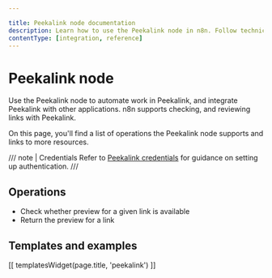 ```yaml
---

title: Peekalink node documentation
description: Learn how to use the Peekalink node in n8n. Follow technical documentation to integrate Peekalink node into your workflows.
contentType: [integration, reference]
---
```


# Peekalink node

Use the Peekalink node to automate work in Peekalink, and integrate Peekalink with other applications. n8n supports checking, and reviewing links with Peekalink.

On this page, you'll find a list of operations the Peekalink node supports and links to more resources.

/// note | Credentials
Refer to [Peekalink credentials](/integrations/builtin/credentials/peekalink.md) for guidance on setting up authentication. 
///

## Operations

* Check whether preview for a given link is available
* Return the preview for a link

## Templates and examples

<!-- see https://www.notion.so/n8n/Pull-in-templates-for-the-integrations-pages-37c716837b804d30a33b47475f6e3780 -->
[[ templatesWidget(page.title, 'peekalink') ]]

